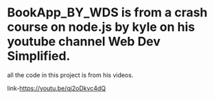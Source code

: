 # BookApp_BY_WDS is from a crash course on node.js by kyle on his youtube channel Web Dev Simplified.
all the code in this project is from his videos.

link-https://youtu.be/qj2oDkvc4dQ
